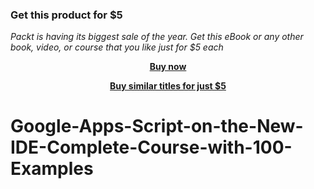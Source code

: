 
### Get this product for $5

<i>Packt is having its biggest sale of the year. Get this eBook or any other book, video, or course that you like just for $5 each</i>


<b><p align='center'>[Buy now](https://packt.link/9781801074360)</p></b>


<b><p align='center'>[Buy similar titles for just $5](https://subscription.packtpub.com/search)</p></b>


# Google-Apps-Script-on-the-New-IDE-Complete-Course-with-100-Examples